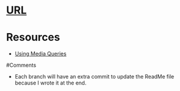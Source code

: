 # [URL](https://github.com/racmuns/hw_mq_munson_rachel.git)


# Resources
* [Using Media Queries](https://developer.mozilla.org/en-US/docs/Web/CSS/Media_Queries/Using_media_queries)


#Comments
* Each branch will have an extra commit to update the ReadMe file because I wrote it at the end. 